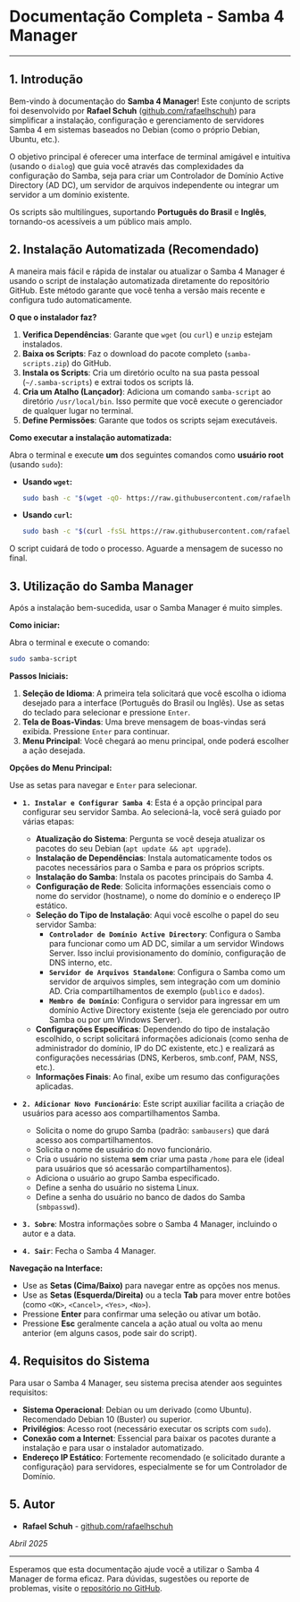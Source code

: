 # Documentação Completa - Samba 4 Manager

---

## 1. Introdução

Bem-vindo à documentação do **Samba 4 Manager**! Este conjunto de scripts foi desenvolvido por **Rafael Schuh** ([github.com/rafaelhschuh](https://github.com/rafaelhschuh)) para simplificar a instalação, configuração e gerenciamento de servidores Samba 4 em sistemas baseados no Debian (como o próprio Debian, Ubuntu, etc.).

O objetivo principal é oferecer uma interface de terminal amigável e intuitiva (usando o `dialog`) que guia você através das complexidades da configuração do Samba, seja para criar um Controlador de Domínio Active Directory (AD DC), um servidor de arquivos independente ou integrar um servidor a um domínio existente.

Os scripts são multilíngues, suportando **Português do Brasil** e **Inglês**, tornando-os acessíveis a um público mais amplo.

## 2. Instalação Automatizada (Recomendado)

A maneira mais fácil e rápida de instalar ou atualizar o Samba 4 Manager é usando o script de instalação automatizada diretamente do repositório GitHub. Este método garante que você tenha a versão mais recente e configura tudo automaticamente.

**O que o instalador faz?**

1.  **Verifica Dependências**: Garante que `wget` (ou `curl`) e `unzip` estejam instalados.
2.  **Baixa os Scripts**: Faz o download do pacote completo (`samba-scripts.zip`) do GitHub.
3.  **Instala os Scripts**: Cria um diretório oculto na sua pasta pessoal (`~/.samba-scripts`) e extrai todos os scripts lá.
4.  **Cria um Atalho (Lançador)**: Adiciona um comando `samba-script` ao diretório `/usr/local/bin`. Isso permite que você execute o gerenciador de qualquer lugar no terminal.
5.  **Define Permissões**: Garante que todos os scripts sejam executáveis.

**Como executar a instalação automatizada:**

Abra o terminal e execute **um** dos seguintes comandos como **usuário root** (usando `sudo`):

*   **Usando `wget`:**

    ```bash
    sudo bash -c "$(wget -qO- https://raw.githubusercontent.com/rafaelhschuh/samba-4-scipts/main/install.sh)"
    ```

*   **Usando `curl`:**

    ```bash
    sudo bash -c "$(curl -fsSL https://raw.githubusercontent.com/rafaelhschuh/samba-4-scipts/main/install.sh)"
    ```

O script cuidará de todo o processo. Aguarde a mensagem de sucesso no final.

## 3. Utilização do Samba Manager

Após a instalação bem-sucedida, usar o Samba Manager é muito simples.

**Como iniciar:**

Abra o terminal e execute o comando:

```bash
sudo samba-script
```

**Passos Iniciais:**

1.  **Seleção de Idioma**: A primeira tela solicitará que você escolha o idioma desejado para a interface (Português do Brasil ou Inglês). Use as setas do teclado para selecionar e pressione `Enter`.
2.  **Tela de Boas-Vindas**: Uma breve mensagem de boas-vindas será exibida. Pressione `Enter` para continuar.
3.  **Menu Principal**: Você chegará ao menu principal, onde poderá escolher a ação desejada.

**Opções do Menu Principal:**

Use as setas para navegar e `Enter` para selecionar.

*   **`1. Instalar e Configurar Samba 4`**: Esta é a opção principal para configurar seu servidor Samba. Ao selecioná-la, você será guiado por várias etapas:
    *   **Atualização do Sistema**: Pergunta se você deseja atualizar os pacotes do seu Debian (`apt update && apt upgrade`).
    *   **Instalação de Dependências**: Instala automaticamente todos os pacotes necessários para o Samba e para os próprios scripts.
    *   **Instalação do Samba**: Instala os pacotes principais do Samba 4.
    *   **Configuração de Rede**: Solicita informações essenciais como o nome do servidor (hostname), o nome do domínio e o endereço IP estático.
    *   **Seleção do Tipo de Instalação**: Aqui você escolhe o papel do seu servidor Samba:
        *   **`Controlador de Domínio Active Directory`**: Configura o Samba para funcionar como um AD DC, similar a um servidor Windows Server. Isso inclui provisionamento do domínio, configuração de DNS interno, etc.
        *   **`Servidor de Arquivos Standalone`**: Configura o Samba como um servidor de arquivos simples, sem integração com um domínio AD. Cria compartilhamentos de exemplo (`publico` e `dados`).
        *   **`Membro de Domínio`**: Configura o servidor para ingressar em um domínio Active Directory existente (seja ele gerenciado por outro Samba ou por um Windows Server).
    *   **Configurações Específicas**: Dependendo do tipo de instalação escolhido, o script solicitará informações adicionais (como senha de administrador do domínio, IP do DC existente, etc.) e realizará as configurações necessárias (DNS, Kerberos, smb.conf, PAM, NSS, etc.).
    *   **Informações Finais**: Ao final, exibe um resumo das configurações aplicadas.

*   **`2. Adicionar Novo Funcionário`**: Este script auxiliar facilita a criação de usuários para acesso aos compartilhamentos Samba.
    *   Solicita o nome do grupo Samba (padrão: `sambausers`) que dará acesso aos compartilhamentos.
    *   Solicita o nome de usuário do novo funcionário.
    *   Cria o usuário no sistema **sem** criar uma pasta `/home` para ele (ideal para usuários que só acessarão compartilhamentos).
    *   Adiciona o usuário ao grupo Samba especificado.
    *   Define a senha do usuário no sistema Linux.
    *   Define a senha do usuário no banco de dados do Samba (`smbpasswd`).

*   **`3. Sobre`**: Mostra informações sobre o Samba 4 Manager, incluindo o autor e a data.

*   **`4. Sair`**: Fecha o Samba 4 Manager.

**Navegação na Interface:**

*   Use as **Setas (Cima/Baixo)** para navegar entre as opções nos menus.
*   Use as **Setas (Esquerda/Direita)** ou a tecla **Tab** para mover entre botões (como `<OK>`, `<Cancel>`, `<Yes>`, `<No>`).
*   Pressione **Enter** para confirmar uma seleção ou ativar um botão.
*   Pressione **Esc** geralmente cancela a ação atual ou volta ao menu anterior (em alguns casos, pode sair do script).

## 4. Requisitos do Sistema

Para usar o Samba 4 Manager, seu sistema precisa atender aos seguintes requisitos:

*   **Sistema Operacional**: Debian ou um derivado (como Ubuntu). Recomendado Debian 10 (Buster) ou superior.
*   **Privilégios**: Acesso root (necessário executar os scripts com `sudo`).
*   **Conexão com a Internet**: Essencial para baixar os pacotes durante a instalação e para usar o instalador automatizado.
*   **Endereço IP Estático**: Fortemente recomendado (e solicitado durante a configuração) para servidores, especialmente se for um Controlador de Domínio.

## 5. Autor

*   **Rafael Schuh** - [github.com/rafaelhschuh](https://github.com/rafaelhschuh)

*Abril 2025*

---

Esperamos que esta documentação ajude você a utilizar o Samba 4 Manager de forma eficaz. Para dúvidas, sugestões ou reporte de problemas, visite o [repositório no GitHub](https://github.com/rafaelhschuh/samba-4-scipts).
